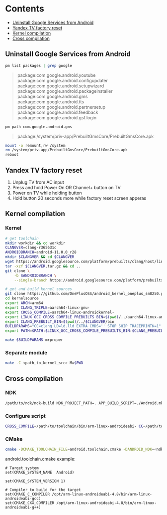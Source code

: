 # Contents
- [Uninstall Google Services from Android](#uninstall-google-services-from-android)
- [Yandex TV factory reset](#yandex-tv-factory-reset)
- [Kernel compilation](#kernel-compilation)
- [Cross compilation](#cross-compilation)


## Uninstall Google Services from Android
```bash
pm list packages | grep google
```
> package:com.google.android.youtube  
> package:com.google.android.configupdater  
> package:com.google.android.setupwizard  
> package:com.google.android.packageinstaller  
> package:com.google.android.gms  
> package:com.google.android.tts  
> package:com.google.android.partnersetup  
> package:com.google.android.feedback  
> package:com.google.android.gsf.login  
```bash
pm path com.google.android.gms
```
> package:/system/priv-app/PrebuiltGmsCore/PrebuiltGmsCore.apk  
```bash
mount -o remount,rw /system
rm /system/priv-app/PrebuiltGmsCore/PrebuiltGmsCore.apk
reboot
```

## Yandex TV factory reset
1. Unplug TV from AC input
2. Press and hold Power On OR Channel+ button on TV
3. Power on TV while holding button
4. Hold button 20 seconds more while factory reset screen apperas


## Kernel compilation

### Kernel
```bash
# get toolchain
mkdir workdir && cd workdir
CLANGVER=clang-r365631c
ANDROIDBRANCH=android-11.0.0_r28
mkdir $CLANGVER && cd $CLANGVER
wget https://android.googlesource.com/platform/prebuilts/clang/host/linux-x86/+archive/$ANDROIDBRANCH/$CLANGVER.tar.gz
tar -xzf $CLANGVER.tar.gz && cd ..
git clone \
    -b $ANDROIDBRANCH \
    --single-branch https://android.googlesource.com/platform/prebuilts/gcc/linux-x86/aarch64/aarch64-linux-android-4.9

# get and build kernel sources
git clone https://github.com/OnePlusOSS/android_kernel_oneplus_sm8250.git kernelsource
cd kernelsource
export ARCH=arm64
export CLANG_TRIPLE=aarch64-linux-gnu-
export CROSS_COMPILE=aarch64-linux-androidkernel-
export LINUX_GCC_CROSS_COMPILE_PREBUILTS_BIN=$(pwd)/../aarch64-linux-android-4.9/bin
export CLANG_PREBUILT_BIN=$(pwd)/../$CLANGVER/bin
BUILDPARAMS="CC=clang LD=ld.lld EXTRA_CMDS='' STOP_SHIP_TRACEPRINTK=1"
export PATH=$PATH:$LINUX_GCC_CROSS_COMPILE_PREBUILTS_BIN:$CLANG_PREBUILT_BIN

make $BUILDPARAMS mrproper
```

### Separate module
```bash
make -C <path_to_kernel_src> M=$PWD
```

## Cross compilation
### NDK
```bash
/path/to/ndk/ndk-build NDK_PROJECT_PATH=. APP_BUILD_SCRIPT=./Android.mk APP_PLATFORM=android-16
```
### Configure script
```bash
CROSS_COMPILE=/path/to/toolchain/bin/arm-linux-androideabi- CC=/path/to/toolchain/bin/arm-linux-androideabi-clang ./configure --host=aarch64-linux-android- 
```

### CMake
```bash
cmake -DCMAKE_TOOLCHAIN_FILE=android.toolchain.cmake -DANDROID_NDK=<ndk_path> -DCMAKE_BUILD_TYPE=Release -DANDROID_ABI="armeabi-v7a with NEON" <source_path> && cmake --build .
```
android.toolchain.cmake example:
```
# Target system
set(CMAKE_SYSTEM_NAME  Android)

set(CMAKE_SYSTEM_VERSION 1)

# Compiler to build for the target
set(CMAKE_C_COMPILER /opt/arm-linux-androideabi-4.8/bin/arm-linux-androideabi-gcc)
set(CMAKE_CXX_COMPILER /opt/arm-linux-androideabi-4.8/bin/arm-linux-androideabi-g++)
```

